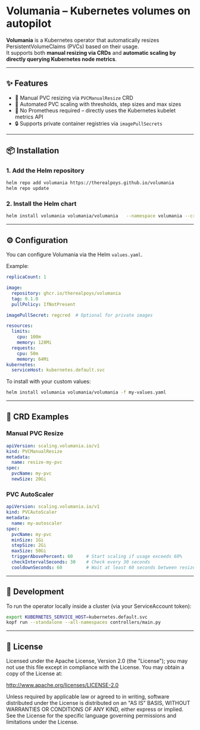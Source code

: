 
# Volumania – Kubernetes volumes on autopilot

**Volumania** is a Kubernetes operator that automatically resizes PersistentVolumeClaims (PVCs) based on their usage.  
It supports both **manual resizing via CRDs** and **automatic scaling by directly querying Kubernetes node metrics**.

---

## ✨ Features

- 🔧 Manual PVC resizing via `PVCManualResize` CRD  
- 🚀 Automated PVC scaling with thresholds, step sizes and max sizes  
- 🧩 No Prometheus required – directly uses the Kubernetes kubelet metrics API  
- 🔒 Supports private container registries via `imagePullSecrets`

---

## 📦 Installation

### 1. Add the Helm repository

```bash
helm repo add volumania https://therealpoys.github.io/volumania
helm repo update
```

### 2. Install the Helm chart

```bash
helm install volumania volumania/volumania   --namespace volumania --create-namespace
```

---

## ⚙️ Configuration

You can configure Volumania via the Helm `values.yaml`.

Example:

```yaml
replicaCount: 1

image:
  repository: ghcr.io/therealpoys/volumania
  tag: 0.1.0
  pullPolicy: IfNotPresent

imagePullSecret: regcred  # Optional for private images

resources:
  limits:
    cpu: 100m
    memory: 128Mi
  requests:
    cpu: 50m
    memory: 64Mi
kubernetes:
  serviceHost: kubernetes.default.svc
```

To install with your custom values:

```bash
helm install volumania volumania/volumania -f my-values.yaml
```

---

## 🧾 CRD Examples

### Manual PVC Resize

```yaml
apiVersion: scaling.volumania.io/v1
kind: PVCManualResize
metadata:
  name: resize-my-pvc
spec:
  pvcName: my-pvc
  newSize: 20Gi
```

### PVC AutoScaler

```yaml
apiVersion: scaling.volumania.io/v1
kind: PVCAutoScaler
metadata:
  name: my-autoscaler
spec:
  pvcName: my-pvc
  minSize: 1Gi
  stepSize: 2Gi
  maxSize: 50Gi
  triggerAbovePercent: 60     # Start scaling if usage exceeds 60%
  checkIntervalSeconds: 30    # Check every 30 seconds
  cooldownSeconds: 60         # Wait at least 60 seconds between resizes
```

---

## 🧪 Development

To run the operator locally inside a cluster (via your ServiceAccount token):

```bash
export KUBERNETES_SERVICE_HOST=kubernetes.default.svc
kopf run --standalone --all-namespaces controllers/main.py
```

---

## 📄 License

Licensed under the Apache License, Version 2.0 (the "License");
you may not use this file except in compliance with the License.
You may obtain a copy of the License at:

http://www.apache.org/licenses/LICENSE-2.0

Unless required by applicable law or agreed to in writing, software
distributed under the License is distributed on an "AS IS" BASIS,
WITHOUT WARRANTIES OR CONDITIONS OF ANY KIND, either express or implied.
See the License for the specific language governing permissions and
limitations under the License.
